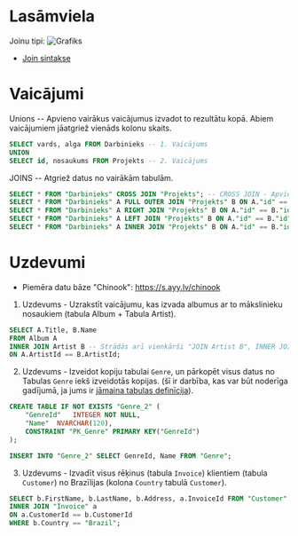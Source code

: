 # Lasāmviela

Joinu tipi:
![Grafiks](https://miro.medium.com/v2/0*Nrjozs1i0XIiACKd.png)

* [Join sintakse](https://www.sqlite.org/syntax/join-operator.html)

# Vaicājumi

Unions -- Apvieno vairākus vaicājumus izvadot to rezultātu kopā. Abiem vaicājumiem jāatgriež vienāds kolonu skaits.

```sql
SELECT vards, alga FROM Darbinieks -- 1. Vaicājums
UNION
SELECT id, nosaukums FROM Projekts -- 2. Vaicājums
```

JOINS -- Atgriež datus no vairākām tabulām.
```sql
SELECT * FROM "Darbinieks" CROSS JOIN "Projekts"; -- CROSS JOIN - Apvieno tabulu rezultātus, katrai rindai no tabulas 1 izvadot visas rindas no tabulas 2.  
SELECT * FROM "Darbinieks" A FULL OUTER JOIN "Projekts" B ON A."id" == B."id" -- FULL OUTER JOIN - Izvada visus tabulas 1 rezultātus, un ja apvienotajā kolonā ir atbilstoša vērtība, izvada vērtības no tabulas 2. Ja nav - izvada NULL šajos tabulas 2 laukos. Apvienots RIGHT un LEFT joins.
SELECT * FROM "Darbinieks" A RIGHT JOIN "Projekts" B ON A."id" == B."id"; -- RIGHT (OUTER) JOIN - Izvada visus tabulas 2 rezultātus, kuriem ir atbilstoša vērtība norādītajā tabulas 1 kolonā. Ja nav - izvada NULL tabulas 1. laukos.
SELECT * FROM "Darbinieks" A LEFT JOIN "Projekts" B ON A."id" == B."id"; -- LEFT (OUTER) JOIN - Izvada visus tabulas 1 rezultātus, kuriem ir atbilstoša vērtība norādītajā tabulas 2 kolonā. Ja nav - izvada NULL tabulas 2. laukos.
SELECT * FROM "Darbinieks" A INNER JOIN "Projekts" B ON A."id" == B."id"; -- INNER JOIN - Izvada TIKAI tos tabulu rezultātus kuriem tabulā 1 ir atbilstoša vērtība tabulā 2.
```

# Uzdevumi

* Piemēra datu bāze "Chinook": https://s.ayy.lv/chinook

1. Uzdevums - Uzrakstīt vaicājumu, kas izvada albumus ar to mākslinieku nosaukiem (tabula Album + Tabula Artist).

```sql
SELECT A.Title, B.Name
FROM Album A 
INNER JOIN Artist B -- Strādās arī vienkārši "JOIN Artist B", INNER JOIN ir standarta joins.
ON A.ArtistId == B.ArtistId;
```

2. Uzdevums - Izveidot kopiju tabulai `Genre`, un pārkopēt visus datus no Tabulas `Genre` iekš izveidotās kopijas. (šī ir darbība, kas var būt noderīga gadījumā, ja jums ir [jāmaina tabulas definīcija](https://www.sqlite.org/lang_altertable.html)).

```sql
CREATE TABLE IF NOT EXISTS "Genre_2" (
	"GenreId"	INTEGER NOT NULL,
	"Name"	NVARCHAR(120),
	CONSTRAINT "PK_Genre" PRIMARY KEY("GenreId")
);

INSERT INTO "Genre_2" SELECT GenreId, Name FROM "Genre";
```

3. Uzdevums - Izvadīt visus rēķinus (tabula `Invoice`) klientiem (tabula `Customer`) no Brazīlijas (kolona `Country` tabulā `Customer`).

```sql
SELECT b.FirstName, b.LastName, b.Address, a.InvoiceId FROM "Customer" b
INNER JOIN "Invoice" a
ON a.CustomerId == b.CustomerId
WHERE b.Country == "Brazil";
```